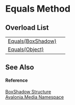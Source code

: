 # Equals Method


## Overload List
<table>
<tr>
<td><a href="M_Avalonia_Media_BoxShadow_Equals">Equals(BoxShadow)</a></td>
<td> </td>
</tr>
<tr>
<td><a href="M_Avalonia_Media_BoxShadow_Equals_1">Equals(Object)</a></td>
<td> </td>
</tr>
</table>

## See Also


#### Reference
<a href="T_Avalonia_Media_BoxShadow">BoxShadow Structure</a>  
<a href="N_Avalonia_Media">Avalonia.Media Namespace</a>  

